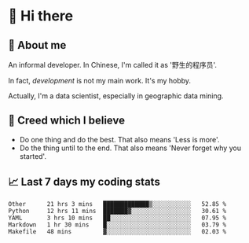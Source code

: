 # 👋 Hi there

## :speech_balloon: About me

An informal developer. In Chinese, I'm called it as '野生的程序员'.

In fact, _development_ is not my main work. It's my hobby.

Actually, I'm a data scientist, especially in geographic data mining.

## :see_no_evil: Creed which I believe

- Do one thing and do the best. That also means 'Less is more'.
- Do the thing until to the end. That also means 'Never forget why you started'.

## :chart_with_upwards_trend: Last 7 days my coding stats

<!--START_SECTION:waka-->
```text
Other      21 hrs 3 mins   █████████████▒░░░░░░░░░░░   52.85 % 
Python     12 hrs 11 mins  ███████▓░░░░░░░░░░░░░░░░░   30.61 % 
YAML       3 hrs 10 mins   ██░░░░░░░░░░░░░░░░░░░░░░░   07.95 % 
Markdown   1 hr 30 mins    █░░░░░░░░░░░░░░░░░░░░░░░░   03.79 % 
Makefile   48 mins         ▓░░░░░░░░░░░░░░░░░░░░░░░░   02.03 % 
```
<!--END_SECTION:waka-->
